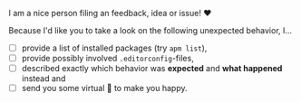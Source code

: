 I am a nice person filing an feedback, idea or issue! :heart:

Because I'd like you to take a look on the following unexpected behavior, I...

- [ ] provide a list of installed packages (try `apm list`),
- [ ] provide possibly involved `.editorconfig`-files,
- [ ] described exactly which behavior was **expected** and **what happened** instead and
- [ ] send you some virtual :candy: to make you happy.
